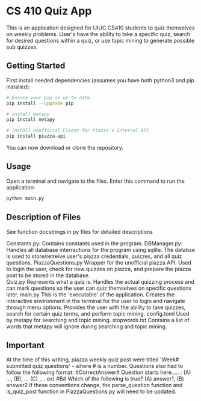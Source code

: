 # CS 410 Quiz App
This is an application designed for UIUC CS410 students to quiz themselves on weekly problems. User's have the ability to take a specific quiz, search for desired questions within a quiz, or use topic mining to generate possible sub quizzes. 

## Getting Started
First install needed dependencies (assumes you have both python3 and pip installed):
```bash
# Ensure your pip is up to date
pip install --upgrade pip

# install metapy
pip install metapy

# install Unofficial Client for Piazza's Internal API
pip install piazza-api
```
You can now download or clone the repository.

## Usage
Open a terminal and navigate to the files. Enter this command to run the application:
```bash
python main.py
```

## Description of Files
See function docstrings in py files for detailed descriptions

Constants.py:
  Contains constants used in the program.
DBManager.py:
  Handles all database interractions for the program using sqlite. The databse is used to store/retreive user's piazza credentials, quizzes, and all quiz questions. 
PiazzaQuestions.py
  Wrapper for the unofficial piazza API. Used to login the user, check for new quizzes on piazza, and prepare the piazza post to be stored in the database.  
Quiz.py
  Represents what a quiz is. Handles the actual quizzing process and can mark questions so the user can quiz themselves on specific questions later.
main.py
  This is the 'executable' of the application. Creates the interactive environment in the terminal for the user to login and navigate through menu options. Provides the user with the ability to take quizzes, search for certain quiz terms, and perform topic mining. 
config.toml
  Used by metapy for searching and topic mining.
stopwords.txt
  Contains a list of words that metapy will ignore during searching and topic mining.
  
## Important
At the time of this writing, piazza weekly quiz post were titled 'Week# submitted quiz questions' - where # is a number. 
Questions also had to follow the following format:
  #CorrectAnswer# Question starts here..... : (A) ..., (B), ... (C) ,...
  ex) #B# Which of the following is true? (A) answer1, (B) answer2
If these conventions change, the parse_question function and is_quiz_post function in PiazzaQuestions.py will need to be updated.
